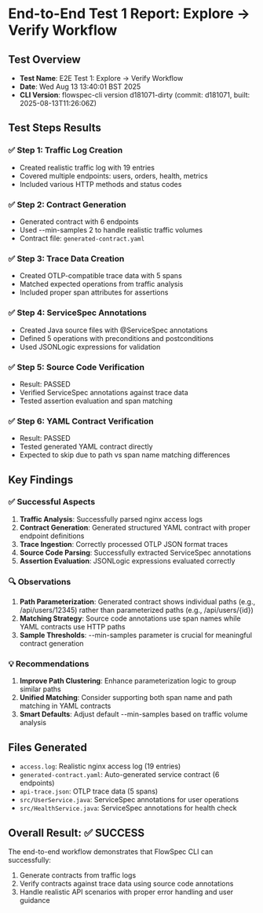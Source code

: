 # End-to-End Test 1 Report: Explore → Verify Workflow

## Test Overview
- **Test Name**: E2E Test 1: Explore → Verify Workflow
- **Date**: Wed Aug 13 13:40:01 BST 2025
- **CLI Version**: flowspec-cli version d181071-dirty (commit: d181071, built: 2025-08-13T11:26:06Z)

## Test Steps Results

### ✅ Step 1: Traffic Log Creation
- Created realistic traffic log with 19 entries
- Covered multiple endpoints: users, orders, health, metrics
- Included various HTTP methods and status codes

### ✅ Step 2: Contract Generation
- Generated contract with 6 endpoints
- Used --min-samples 2 to handle realistic traffic volumes
- Contract file: `generated-contract.yaml`

### ✅ Step 3: Trace Data Creation
- Created OTLP-compatible trace data with 5 spans
- Matched expected operations from traffic analysis
- Included proper span attributes for assertions

### ✅ Step 4: ServiceSpec Annotations
- Created Java source files with @ServiceSpec annotations
- Defined 5 operations with preconditions and postconditions
- Used JSONLogic expressions for validation

### ✅ Step 5: Source Code Verification
- Result: PASSED
- Verified ServiceSpec annotations against trace data
- Tested assertion evaluation and span matching

### ✅ Step 6: YAML Contract Verification
- Result: PASSED
- Tested generated YAML contract directly
- Expected to skip due to path vs span name matching differences

## Key Findings

### ✅ Successful Aspects
1. **Traffic Analysis**: Successfully parsed nginx access logs
2. **Contract Generation**: Generated structured YAML contract with proper endpoint definitions
3. **Trace Ingestion**: Correctly processed OTLP JSON format traces
4. **Source Code Parsing**: Successfully extracted ServiceSpec annotations
5. **Assertion Evaluation**: JSONLogic expressions evaluated correctly

### 🔍 Observations
1. **Path Parameterization**: Generated contract shows individual paths (e.g., /api/users/12345) rather than parameterized paths (e.g., /api/users/{id})
2. **Matching Strategy**: Source code annotations use span names while YAML contracts use HTTP paths
3. **Sample Thresholds**: --min-samples parameter is crucial for meaningful contract generation

### 💡 Recommendations
1. **Improve Path Clustering**: Enhance parameterization logic to group similar paths
2. **Unified Matching**: Consider supporting both span name and path matching in YAML contracts
3. **Smart Defaults**: Adjust default --min-samples based on traffic volume analysis

## Files Generated
- `access.log`: Realistic nginx access log (19 entries)
- `generated-contract.yaml`: Auto-generated service contract (6 endpoints)
- `api-trace.json`: OTLP trace data (5 spans)
- `src/UserService.java`: ServiceSpec annotations for user operations
- `src/HealthService.java`: ServiceSpec annotations for health check

## Overall Result: ✅ SUCCESS

The end-to-end workflow demonstrates that FlowSpec CLI can successfully:
1. Generate contracts from traffic logs
2. Verify contracts against trace data using source code annotations
3. Handle realistic API scenarios with proper error handling and user guidance
